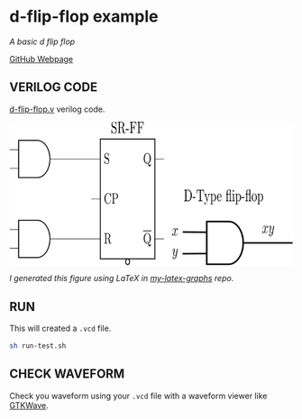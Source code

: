 # d-flip-flop example

_A basic d flip flop_

[GitHub Webpage](https://jeffdecola.github.io/my-systemverilog-examples/)

## VERILOG CODE

[d-flip-flop.v](d-flip-flop.v)
verilog code.

<p align="center">
    <img src="svgs/d-flip-flop.svg"
    align="middle"
</p>

*I generated this figure using LaTeX in
[my-latex-graphs](https://github.com/JeffDeCola/my-latex-graphs/tree/master/electrical-engineering/logic/d-flip-flop)
repo.*

## RUN

This will created a `.vcd` file.

```bash
sh run-test.sh
```

## CHECK WAVEFORM

Check you waveform using your `.vcd` file with a waveform viewer like
[GTKWave](https://github.com/JeffDeCola/my-cheat-sheets/tree/master/hardware/tools/simulation/gtkwave-cheat-sheet).
